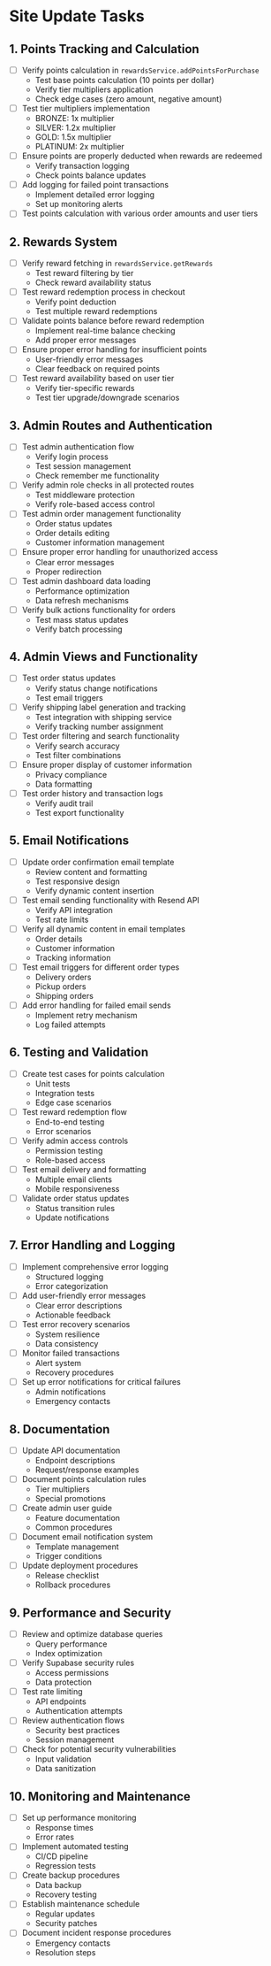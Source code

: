 # Site Update Tasks

## 1. Points Tracking and Calculation

- [ ] Verify points calculation in `rewardsService.addPointsForPurchase`
  - Test base points calculation (10 points per dollar)
  - Verify tier multipliers application
  - Check edge cases (zero amount, negative amount)
- [ ] Test tier multipliers implementation
  - BRONZE: 1x multiplier
  - SILVER: 1.2x multiplier
  - GOLD: 1.5x multiplier
  - PLATINUM: 2x multiplier
- [ ] Ensure points are properly deducted when rewards are redeemed
  - Verify transaction logging
  - Check points balance updates
- [ ] Add logging for failed point transactions
  - Implement detailed error logging
  - Set up monitoring alerts
- [ ] Test points calculation with various order amounts and user tiers

## 2. Rewards System

- [ ] Verify reward fetching in `rewardsService.getRewards`
  - Test reward filtering by tier
  - Check reward availability status
- [ ] Test reward redemption process in checkout
  - Verify point deduction
  - Test multiple reward redemptions
- [ ] Validate points balance before reward redemption
  - Implement real-time balance checking
  - Add proper error messages
- [ ] Ensure proper error handling for insufficient points
  - User-friendly error messages
  - Clear feedback on required points
- [ ] Test reward availability based on user tier
  - Verify tier-specific rewards
  - Test tier upgrade/downgrade scenarios

## 3. Admin Routes and Authentication

- [ ] Test admin authentication flow
  - Verify login process
  - Test session management
  - Check remember me functionality
- [ ] Verify admin role checks in all protected routes
  - Test middleware protection
  - Verify role-based access control
- [ ] Test admin order management functionality
  - Order status updates
  - Order details editing
  - Customer information management
- [ ] Ensure proper error handling for unauthorized access
  - Clear error messages
  - Proper redirection
- [ ] Test admin dashboard data loading
  - Performance optimization
  - Data refresh mechanisms
- [ ] Verify bulk actions functionality for orders
  - Test mass status updates
  - Verify batch processing

## 4. Admin Views and Functionality

- [ ] Test order status updates
  - Verify status change notifications
  - Test email triggers
- [ ] Verify shipping label generation and tracking
  - Test integration with shipping service
  - Verify tracking number assignment
- [ ] Test order filtering and search functionality
  - Verify search accuracy
  - Test filter combinations
- [ ] Ensure proper display of customer information
  - Privacy compliance
  - Data formatting
- [ ] Test order history and transaction logs
  - Verify audit trail
  - Test export functionality

## 5. Email Notifications

- [ ] Update order confirmation email template
  - Review content and formatting
  - Test responsive design
  - Verify dynamic content insertion
- [ ] Test email sending functionality with Resend API
  - Verify API integration
  - Test rate limits
- [ ] Verify all dynamic content in email templates
  - Order details
  - Customer information
  - Tracking information
- [ ] Test email triggers for different order types
  - Delivery orders
  - Pickup orders
  - Shipping orders
- [ ] Add error handling for failed email sends
  - Implement retry mechanism
  - Log failed attempts

## 6. Testing and Validation

- [ ] Create test cases for points calculation
  - Unit tests
  - Integration tests
  - Edge case scenarios
- [ ] Test reward redemption flow
  - End-to-end testing
  - Error scenarios
- [ ] Verify admin access controls
  - Permission testing
  - Role-based access
- [ ] Test email delivery and formatting
  - Multiple email clients
  - Mobile responsiveness
- [ ] Validate order status updates
  - Status transition rules
  - Update notifications

## 7. Error Handling and Logging

- [ ] Implement comprehensive error logging
  - Structured logging
  - Error categorization
- [ ] Add user-friendly error messages
  - Clear error descriptions
  - Actionable feedback
- [ ] Test error recovery scenarios
  - System resilience
  - Data consistency
- [ ] Monitor failed transactions
  - Alert system
  - Recovery procedures
- [ ] Set up error notifications for critical failures
  - Admin notifications
  - Emergency contacts

## 8. Documentation

- [ ] Update API documentation
  - Endpoint descriptions
  - Request/response examples
- [ ] Document points calculation rules
  - Tier multipliers
  - Special promotions
- [ ] Create admin user guide
  - Feature documentation
  - Common procedures
- [ ] Document email notification system
  - Template management
  - Trigger conditions
- [ ] Update deployment procedures
  - Release checklist
  - Rollback procedures

## 9. Performance and Security

- [ ] Review and optimize database queries
  - Query performance
  - Index optimization
- [ ] Verify Supabase security rules
  - Access permissions
  - Data protection
- [ ] Test rate limiting
  - API endpoints
  - Authentication attempts
- [ ] Review authentication flows
  - Security best practices
  - Session management
- [ ] Check for potential security vulnerabilities
  - Input validation
  - Data sanitization

## 10. Monitoring and Maintenance

- [ ] Set up performance monitoring
  - Response times
  - Error rates
- [ ] Implement automated testing
  - CI/CD pipeline
  - Regression tests
- [ ] Create backup procedures
  - Data backup
  - Recovery testing
- [ ] Establish maintenance schedule
  - Regular updates
  - Security patches
- [ ] Document incident response procedures
  - Emergency contacts
  - Resolution steps
